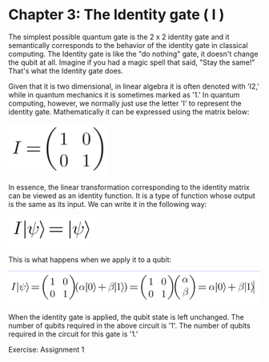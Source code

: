 # Chapter 3: The Identity gate ( I )

The simplest possible quantum gate is the 2 x 2 identity gate and it semantically corresponds to the behavior of the identity gate in classical computing. The Identity gate is like the "do nothing" gate, it doesn't change the qubit at all. Imagine if you had a magic spell that said, "Stay the same!" That's what the Identity gate does.

Given that it is two dimensional, in linear algebra it is often denoted with 'I2,' while in quantum mechanics it is sometimes marked as '1.' In quantum computing, however, we normally just use the letter 'I' to represent the identity gate. Mathematically it can be expressed using the matrix below:

![Matrix](../figures/Identity_matrix.png)

In essence, the linear transformation corresponding to the identity matrix can be viewed as an identity function. It is a type of function whose output is the same as its input. We can write it in the following way:

![Linear Algebra](../figures/Identity_matrix2.png)

This is what happens when we apply it to a qubit:

![Linear Algebra](../figures/Identity_matrix3.png)

When the identity gate is applied, the qubit state is left unchanged. The number of qubits required in the above circuit is '1'.
The number of qubits required in the circuit for this gate is '1.'

Exercise: Assignment 1
